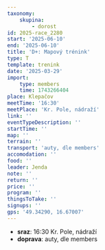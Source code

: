 ```yaml
---
taxonomy:
    skupina:
        - dorost
id: 2025-race_2280
start: '2025-06-10'
end: '2025-06-10'
title: 'D+: Mapový trénink'
type: T
template: trenink
date: '2025-03-29'
import:
    type: members
    time: 1743266404
place: Klepačov
meetTime: '16:30'
meetPlace: 'Kr. Pole, nádraží'
link: ''
eventTypeDescription: ''
startTime: ''
map: ''
terrain: ''
transport: 'auty, dle members'
accomodation: ''
food: ''
leader: Jenda
note: ''
return: ''
price: ''
program: ''
thingsToTake: ''
signups: ''
gps: '49.34290, 16.67007'
---
```


* **sraz**: 16:30 Kr. Pole, nádraží
* **doprava**: auty, dle members
